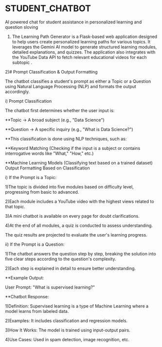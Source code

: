 # STUDENT_CHATBOT
AI powered chat for student assistance in personalized learning and question sloving

1) The Learning Path Generator is a Flask-based web application designed to help users create personalized learning paths for various topics. It leverages the Gemini AI model to generate structured learning modules, detailed explanations, and quizzes. The application also integrates with the YouTube Data API to fetch relevant educational videos for each subtopic .

2)# Prompt Classification & Output Formatting

The chatbot classifies a student's prompt as either a Topic or a Question using Natural Language Processing (NLP) and formats the output accordingly.

i) Prompt Classification

The chatbot first determines whether the user input is:

**Topic → A broad subject (e.g., "Data Science")

**Question → A specific inquiry (e.g., "What is Data Science?")

**This classification is done using NLP techniques, such as:

**Keyword Matching (Checking if the input is a subject or contains interrogative words like "What," "How," etc.)

**Machine Learning Models (Classifying text based on a trained dataset)
 Output Formatting Based on Classification

i) If the Prompt is a Topic:

  1)The topic is divided into five modules based on difficulty level, progressing from basic to advanced.

  2)Each module includes a YouTube video with the highest views related to that topic.

  3)A mini chatbot is available on every page for doubt clarifications.

  4)At the end of all modules, a quiz is conducted to assess understanding.

The quiz results are projected to evaluate the user's learning progress.

ii) If the Prompt is a Question:

   1)The chatbot answers the question step by step, breaking the solution into five clear steps according to the question's complexity.

   2)Each step is explained in detail to ensure better understanding.

  **Example Output:

   User Prompt: "What is supervised learning?"

   **Chatbot Response:

   1)Definition: Supervised learning is a type of Machine Learning where a model learns from labeled data.

   2)Examples: It includes classification and regression models.

   3)How It Works: The model is trained using input-output pairs.

   4)Use Cases: Used in spam detection, image recognition, etc.
